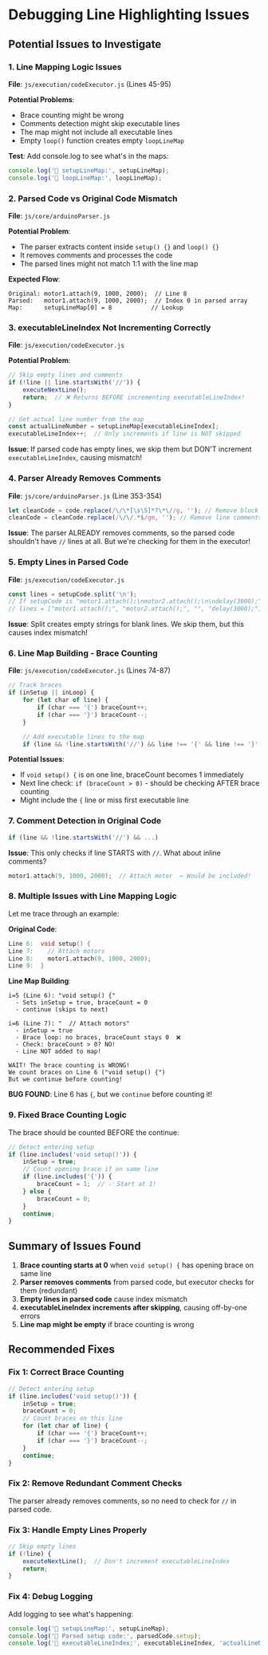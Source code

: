 # Debugging Line Highlighting Issues

## Potential Issues to Investigate

### 1. Line Mapping Logic Issues
**File**: `js/execution/codeExecutor.js` (Lines 45-95)

**Potential Problems**:
- Brace counting might be wrong
- Comments detection might skip executable lines
- The map might not include all executable lines
- Empty `loop()` function creates empty `loopLineMap`

**Test**: Add console.log to see what's in the maps:
```javascript
console.log('📍 setupLineMap:', setupLineMap);
console.log('📍 loopLineMap:', loopLineMap);
```

### 2. Parsed Code vs Original Code Mismatch
**File**: `js/core/arduinoParser.js`

**Potential Problem**:
- The parser extracts content inside `setup() {}` and `loop() {}`
- It removes comments and processes the code
- The parsed lines might not match 1:1 with the line map

**Expected Flow**:
```
Original: motor1.attach(9, 1000, 2000);  // Line 8
Parsed:   motor1.attach(9, 1000, 2000);  // Index 0 in parsed array
Map:      setupLineMap[0] = 8           // Lookup
```

### 3. executableLineIndex Not Incrementing Correctly
**File**: `js/execution/codeExecutor.js`

**Potential Problem**:
```javascript
// Skip empty lines and comments
if (!line || line.startsWith('//')) {
    executeNextLine();
    return;  // ❌ Returns BEFORE incrementing executableLineIndex!
}

// Get actual line number from the map
const actualLineNumber = setupLineMap[executableLineIndex];
executableLineIndex++;  // Only increments if line is NOT skipped
```

**Issue**: If parsed code has empty lines, we skip them but DON'T increment `executableLineIndex`, causing mismatch!

### 4. Parser Already Removes Comments
**File**: `js/core/arduinoParser.js` (Line 353-354)

```javascript
let cleanCode = code.replace(/\/\*[\s\S]*?\*\//g, ''); // Remove block comments
cleanCode = cleanCode.replace(/\/\/.*$/gm, ''); // Remove line comments
```

**Issue**: The parser ALREADY removes comments, so the parsed code shouldn't have `//` lines at all. But we're checking for them in the executor!

### 5. Empty Lines in Parsed Code
**File**: `js/execution/codeExecutor.js`

```javascript
const lines = setupCode.split('\n');
// If setupCode is "motor1.attach();\nmotor2.attach();\n\ndelay(3000);"
// lines = ["motor1.attach();", "motor2.attach();", "", "delay(3000);"]
```

**Issue**: Split creates empty strings for blank lines. We skip them, but this causes index mismatch!

### 6. Line Map Building - Brace Counting
**File**: `js/execution/codeExecutor.js` (Lines 74-87)

```javascript
// Track braces
if (inSetup || inLoop) {
    for (let char of line) {
        if (char === '{') braceCount++;
        if (char === '}') braceCount--;
    }

    // Add executable lines to the map
    if (line && !line.startsWith('//') && line !== '{' && line !== '}' && braceCount > 0) {
```

**Potential Issues**:
- If `void setup() {` is on one line, braceCount becomes 1 immediately
- Next line check: `if (braceCount > 0)` - should be checking AFTER brace counting
- Might include the `{` line or miss first executable line

### 7. Comment Detection in Original Code
```javascript
if (line && !line.startsWith('//') && ...)
```

**Issue**: This only checks if line STARTS with `//`. What about inline comments?
```cpp
motor1.attach(9, 1000, 2000);  // Attach motor  ← Would be included!
```

### 8. Multiple Issues with Line Mapping Logic

Let me trace through an example:

**Original Code**:
```cpp
Line 6:  void setup() {
Line 7:    // Attach motors
Line 8:    motor1.attach(9, 1000, 2000);
Line 9:  }
```

**Line Map Building**:
```
i=5 (Line 6): "void setup() {"
  - Sets inSetup = true, braceCount = 0
  - continue (skips to next)

i=6 (Line 7): "  // Attach motors"
  - inSetup = true
  - Brace loop: no braces, braceCount stays 0  ❌
  - Check: braceCount > 0? NO!
  - Line NOT added to map!

WAIT! The brace counting is WRONG!
We count braces on Line 6 ("void setup() {")
But we continue before counting!
```

**BUG FOUND**: Line 6 has `{`, but we `continue` before counting it!

### 9. Fixed Brace Counting Logic

The brace should be counted BEFORE the continue:

```javascript
// Detect entering setup
if (line.includes('void setup()')) {
    inSetup = true;
    // Count opening brace if on same line
    if (line.includes('{')) {
        braceCount = 1;  // ✅ Start at 1!
    } else {
        braceCount = 0;
    }
    continue;
}
```

## Summary of Issues Found

1. **Brace counting starts at 0** when `void setup() {` has opening brace on same line
2. **Parser removes comments** from parsed code, but executor checks for them (redundant)
3. **Empty lines in parsed code** cause index mismatch
4. **executableLineIndex increments after skipping**, causing off-by-one errors
5. **Line map might be empty** if brace counting is wrong

## Recommended Fixes

### Fix 1: Correct Brace Counting
```javascript
// Detect entering setup
if (line.includes('void setup()')) {
    inSetup = true;
    braceCount = 0;
    // Count braces on this line
    for (let char of line) {
        if (char === '{') braceCount++;
        if (char === '}') braceCount--;
    }
    continue;
}
```

### Fix 2: Remove Redundant Comment Checks
The parser already removes comments, so no need to check for `//` in parsed code.

### Fix 3: Handle Empty Lines Properly
```javascript
// Skip empty lines
if (!line) {
    executeNextLine();  // Don't increment executableLineIndex
    return;
}
```

### Fix 4: Debug Logging
Add logging to see what's happening:
```javascript
console.log('📍 setupLineMap:', setupLineMap);
console.log('📍 Parsed setup code:', parsedCode.setup);
console.log('📍 executableLineIndex:', executableLineIndex, 'actualLineNumber:', actualLineNumber);
```
